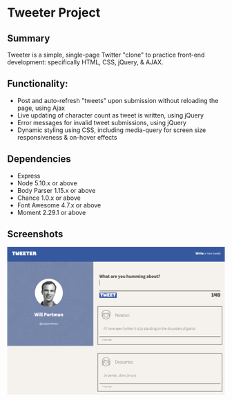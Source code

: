 # Tweeter Project

## Summary
Tweeter is a simple, single-page Twitter "clone" to practice front-end development: specifically HTML, CSS, jQuery, & AJAX.

## Functionality:
- Post and auto-refresh "tweets" upon submission without reloading the page, using Ajax
- Live updating of character count as tweet is written, using jQuery
- Error messages for invalid tweet submissions, using jQuery
- Dynamic styling using CSS, including media-query for screen size responsiveness & on-hover effects

## Dependencies

- Express
- Node 5.10.x or above
- Body Parser 1.15.x or above
- Chance 1.0.x or above
- Font Awesome 4.7.x or above
- Moment 2.29.1 or above

## Screenshots

!["The app"](https://github.com/wdportman/tweeter/blob/master/docs/App.png)